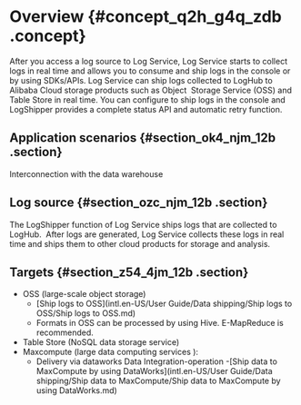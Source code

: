 # Overview {#concept_q2h_g4q_zdb .concept}

After you access a log source to Log Service, Log Service starts to collect logs in real time and allows you to consume and ship logs in the console or by using SDKs/APIs. Log Service can ship logs collected to LogHub to Alibaba Cloud storage products such as Object  Storage Service \(OSS\) and Table Store in real time. You can configure to ship logs in the console and LogShipper provides a complete status API and automatic retry function.

## Application scenarios {#section_ok4_njm_12b .section}

Interconnection with the data warehouse

## Log source {#section_ozc_njm_12b .section}

The LogShipper function of Log Service ships logs that are collected to LogHub.  After logs are generated, Log Service collects these logs in real time and ships them to other cloud products for storage and analysis.

## Targets {#section_z54_4jm_12b .section}

-   OSS \(large-scale object storage\)
    -   [Ship logs to OSS](intl.en-US/User Guide/Data shipping/Ship logs to OSS/Ship logs to OSS.md)
    -   Formats in OSS can be processed by using Hive. E-MapReduce is recommended.
-   Table Store \(NoSQL data storage service\)
-   Maxcompute \(large data computing services \):
    -   Delivery via dataworks Data Integration-operation -[Ship data to MaxCompute by using DataWorks](intl.en-US/User Guide/Data shipping/Ship data to MaxCompute/Ship data to MaxCompute by using DataWorks.md)

